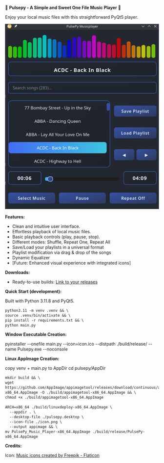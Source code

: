 🎵 **Pulsepy - A Simple and Sweet One File Music Player** 🎵

Enjoy your local music files with this straightforward PyQt5 player.

![Alt Text](./preview.png)


**Features:**

* Clean and intuitive user interface.
* Effortless playback of local music files.
* Basic playback controls (play, pause, stop).
* Different modes: Shuffle, Repeat One, Repeat All
* Save/Load your playlists in a universal format
* Playlist modification via drag & drop of the songs
* Dynamic Equalizer
* \[Future: Enhanced visual experience with integrated icons]


**Downloads:**

* Ready-to-use builds: [Link to your releases](https://github.com/Program-Adam/Pulsepy/releases/tag/v1.0.0)


**Quick Start (development):**

Built with Python 3.11.8 and PyQt5.

    python3.11 -m venv .venv && \
    source .venv/bin/activate && \
    pip install -r requirements.txt && \
    python main.py


**Window Executable Creation:**

  pyinstaller --onefile main.py --icon=icon.ico --distpath ./build/release/ --name Pulsepy.exe --noconsole


**Linux AppImage Creation:**

copy venv + main.py to AppDir 
    cd pulsepy/AppDir

    mkdir build && \
    wget https://github.com/AppImage/appimagetool/releases/download/continuous/appimagetool-x86_64.AppImage -O ./build/appimagetool-x86_64.AppImage && \
    chmod +x ./build/appimagetool-x86_64.AppImage

    ARCH=x86_64 ./build/linuxdeploy-x86_64.AppImage \
      --appdir . \
      --desktop-file ./pulsepy.desktop \
      --icon-file ./icon.png \
      --output appimage && \
    mv PulsePy_Music_Player-x86_64.AppImage ./build/release/PulsePy-x86_64.AppImage




**Credits:**

Icon: [Music icons created by Freepik - Flaticon](https://www.flaticon.com/free-icons/music)

